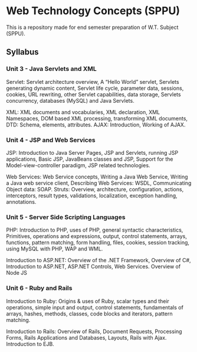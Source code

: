 # Web Technology Concepts (SPPU)
This is a repository made for end semester preparation of W.T. Subject (SPPU).  

## Syllabus

### Unit 3 - Java Servlets and XML
Servlet: Servlet architecture overview, A “Hello World” servlet, Servlets generating dynamic
content, Servlet life cycle, parameter data, sessions, cookies, URL rewriting, other Servlet
capabilities, data storage, Servlets concurrency, databases (MySQL) and Java Servlets.

XML: XML
documents and vocabularies, XML declaration, XML Namespaces, DOM based XML processing,
transforming XML documents, DTD: Schema, elements, attributes. AJAX: Introduction, Working
of AJAX.

### Unit 4 - JSP and Web Services
JSP: Introduction to Java Server Pages, JSP and Servlets, running JSP applications, Basic JSP,
JavaBeans classes and JSP, Support for the Model-view-controller paradigm, JSP related
technologies.

Web Services: Web Service concepts, Writing a Java Web Service, Writing a Java web
service client, Describing Web Services: WSDL, Communicating Object data: SOAP. Struts:
Overview, architecture, configuration, actions, interceptors, result types, validations, localization,
exception handling, annotations.

### Unit 5 - Server Side Scripting Languages
PHP: Introduction to PHP, uses of PHP, general syntactic characteristics, Primitives, operations and
expressions, output, control statements, arrays, functions, pattern matching, form handling, files,
cookies, session tracking, using MySQL with PHP, WAP and WML.

Introduction to ASP.NET:
Overview of the .NET Framework, Overview of C#, Introduction to ASP.NET, ASP.NET Controls,
Web Services. Overview of Node JS

### Unit 6 - Ruby and Rails
Introduction to Ruby: Origins & uses of Ruby, scalar types and their operations, simple input and
output, control statements, fundamentals of arrays, hashes, methods, classes, code blocks and
iterators, pattern matching. 

Introduction to Rails: Overview of Rails, Document Requests,
Processing Forms, Rails Applications and Databases, Layouts, Rails with Ajax. Introduction to EJB.
